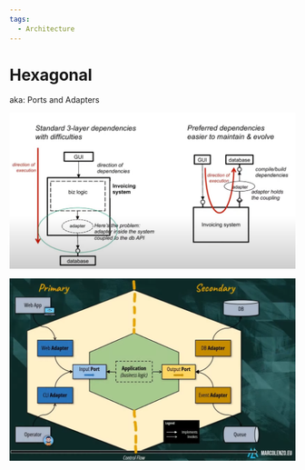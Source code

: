 ```yaml
---
tags:
  - Architecture
---
```



# Hexagonal
 
 aka: Ports and Adapters
 
![](../assets/hexagonal-architecture.png)

![](../assets/hexagonal-architecture-2.png)